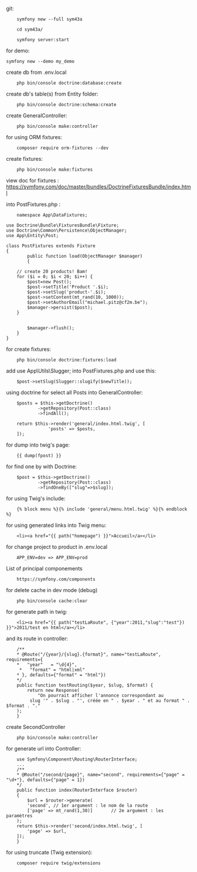 
git:

        symfony new --full sym43a

        cd sym43a/
        
        symfony server:start

for demo:

	symfony new --demo my_demo

create db from .env.local

        php bin/console doctrine:database:create

create db's table(s) from Entity folder:

        php bin/console doctrine:schema:create 

create GeneralController:

        php bin/console make:controller 

for using ORM fixtures:

        composer require orm-fixtures --dev

create fixtures:

        php bin/console make:fixtures

view doc for fixtures : 
https://symfony.com/doc/master/bundles/DoctrineFixturesBundle/index.html

into PostFixtures.php :

        namespace App\DataFixtures;

	use Doctrine\Bundle\FixturesBundle\Fixture;
	use Doctrine\Common\Persistence\ObjectManager;
	use App\Entity\Post;

	class PostFixtures extends Fixture
	{
    		public function load(ObjectManager $manager)
    		{

        // create 20 products! Bam!
        for ($i = 0; $i < 20; $i++) {
            $post=new Post();
            $post->setTitle('Product '.$i);
            $post->setSlug('product-'.$i);
            $post->setContent(mt_rand(10, 1000));
            $post->setAuthorEmail("michael.pitz@cf2m.be");
            $manager->persist($post);
        }


        	$manager->flush();
    	}
	}

for create fixtures:

        php bin/console doctrine:fixtures:load

add use App\Utils\Slugger; into PostFixtures.php and use this:

        $post->setSlug(Slugger::slugify($newTitle));

using doctrine for select all Posts into GeneralController:

        $posts = $this->getDoctrine()
                ->getRepository(Post::class)
                ->findAll();

        return $this->render('general/index.html.twig', [
                    'posts' => $posts,
        ]);

for dump into twig's page:

        {{ dump(fpost) }}

for find one by with Doctrine:

        $post = $this->getDoctrine()
                ->getRepository(Post::class)
                ->findOneBy(["slug"=>$slug]);

for using Twig's include:

        {% block menu %}{% include 'general/menu.html.twig' %}{% endblock %}

for using generated links into Twig menu:

        <li><a href="{{ path("homepage") }}">Accueil</a></li>

for change project to product in .env.local

        APP_ENV=dev => APP_ENV=prod

List of principal componements

        https://symfony.com/components

for delete cache in dev mode (debug)

        php bin/console cache:clear

for generate path in twig:

        <li><a href="{{ path("testLaRoute", {"year":2011,"slug":"test"}) }}">2011/test en html</a></li>

and its route in controller:

        /**
        * @Route("/{year}/{slug}.{format}", name="testLaRoute", requirements={
        *   "year"   = "\d{4}",
         *   "format" = "html|xml"
        * }, defaults={"format" = "html"})
        */
        public function testRouting($year, $slug, $format) {
            return new Response(
                "On pourrait afficher l'annonce correspondant au
             slug '" . $slug . "', créée en " . $year . " et au format " . $format . "."
        );
        }

create SecondController

        php bin/console make:controller

for generate url into Controller:

        use Symfony\Component\Routing\RouterInterface;
        ...
        /**
        * @Route("/second/{page}", name="second", requirements={"page" = "\d+"}, defaults={"page" = 1})
        */
        public function index(RouterInterface $router)
        {
            $url = $router->generate(
            'second', // 1er argument : le nom de la route
            ['page' => mt_rand(1,30)]       // 2e argument : les paramètres
        );
        return $this->render('second/index.html.twig', [
            'page' => $url,
        ]);
        }

for using truncate (Twig extension):

        composer require twig/extensions

